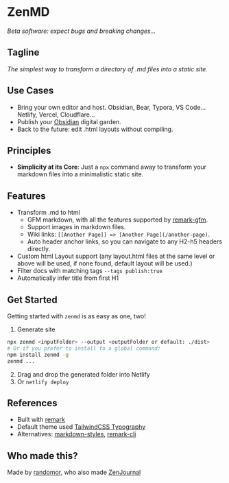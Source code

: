 # ZenMD

_Beta software: expect bugs and breaking changes..._

## Tagline
_The simplest way to transform a directory of .md files into a static site._

## Use Cases
- Bring your own editor and host. Obsidian, Bear, Typora, VS Code... Netlify, Vercel, Cloudflare...
- Publish your [Obsidian](https://obsidian.md/) digital garden.
- Back to the future: edit .html layouts without compiling.

## Principles
- **Simplicity at its Core**: Just a `npx` command away to transform your markdown files into a minimalistic static site.

## Features
- Transform .md to html
  - GFM markdown, with all the features supported by [remark-gfm](https://github.com/remarkjs/remark-gfm).
  - Support images in markdown files.
  - Wiki links: `[[Another Page]] => [Another Page](/another-page)`.
  - Auto header anchor links, so you can navigate to any H2-h5 headers directly.
- Custom html Layout support (any layout.html files at the same level or above will be used, if none found, default layout will be used.)
- Filter docs with matching tags `--tags publish:true`
- Automatically infer title from first H1

## Get Started

Getting started with `zenmd` is as easy as one, two!

1. Generate site
  ```bash
  npx zenmd <inputFolder> --output <outputFolder or default: ./dist>
  # Or if you prefer to install to a global command:
  npm install zenmd -g
  zenmd ...
  ```
2. Drag and drop the generated folder into Netlify
2. Or `netlify deploy`

## References
- Built with [remark](https://github.com/remarkjs/remark)
- Default theme used [TailwindCSS Typography](https://tailwindcss.com/docs/typography-plugin)
- Alternatives: [markdown-styles](https://github.com/mixu/markdown-styles), [remark-cli](https://www.npmjs.com/package/remark-cli)


## Who made this?
Made by [randomor](https://x.com/randomor), who also made [ZenJournal](https://thezenjournal.com) 